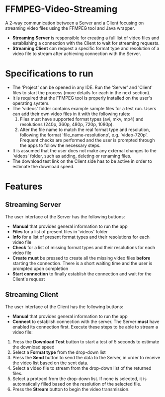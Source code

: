 # FFMPEG-Video-Streaming
A 2-way communication between a Server and a Client focusing on streaming video files using the FFMPEG tool and Java wrapper.

- **Streaming Server** is responsible for creating a full list of video files and establishing a connection with the Client to wait for streaming requests.
- **Streaming Client** can request a specific format type and resolution of a video file to stream after achieving connection with the Server.

# Specifications to run
- The 'Project' can be opened in any IDE. Run the 'Server' and 'Client' files to start the process (more details for each in the next section).
- It is required that the FFMPEG tool is properly installed on the user's operating system.
- The 'videos' folder contains example sample files for a test run. Users can add their own video files in it with the following rules:
  1. Files must have supported format types (avi, mkv, mp4) and resolutions (240p, 360p, 480p, 720p, 1080p).
  2. Alter the file name to match the real format type and resolution, following the format 'file_name-resolutionp', e.g. 'video-720p'.
  Frequent checks are performed and the user is prompted through the apps to follow the necessary steps.
- It is assumed that the user does not make any external changes to the 'videos' folder, such as adding, deleting or renaming files.
- The download test link on the Client side has to be active in order to estimate the download speed.

# Features
## Streaming Server
The user interface of the Server has the following buttons:
- **Manual** that provides general information to run the app
- **Files** for a list of present files in 'videos' folder
- **Info** for a list of present format types and their resolutions for each video file
- **Check** for a list of missing format types and their resolutions for each video file
- **Create** **must** be pressed to create all the missing video files **before** starting the connection. There is a short waiting time and the user is prompted upon completion
- **Start connection** to finally establish the connection and wait for the Client's request

## Streaming Client
The user interface of the Client has the following buttons:
- **Manual** that provides general information to run the app
- **Connect** to establish connection with the server. The Server **must** have enabled its connection first.
Execute these steps to be able to stream a video file:
1. Press the **Download Test** button to start a test of 5 seconds to estimate the download speed
2. Select a **Format type** from the drop-down list
3. Press the **Send** button to send the data to the Server, in order to receive the video list based on the sent data.
4. Select a video file to stream from the drop-down list of the returned files.
5. Select a protocol from the drop-down list. If none is selected, it is automatically filled based on the resolution of the selected file.
6. Press the **Stream** button to begin the video transmission. 
